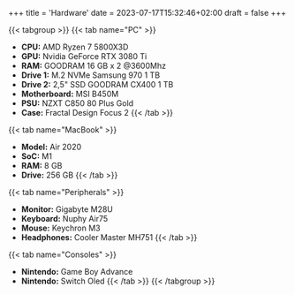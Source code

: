 +++
title = 'Hardware'
date = 2023-07-17T15:32:46+02:00
draft = false
+++

<!---
{{< figure src="/images/placeholder.jpg" alt="Placeholder" caption="Placeholder" >}}
-->

{{< tabgroup >}}
{{< tab name="PC" >}}
- **CPU:** AMD Ryzen 7 5800X3D
- **GPU:** Nvidia GeForce RTX 3080 Ti
- **RAM:** GOODRAM 16 GB x 2 @3600Mhz
- **Drive 1:** M.2 NVMe Samsung 970 1 TB
- **Drive 2:** 2,5" SSD GOODRAM CX400 1 TB
- **Motherboard:** MSI B450M
- **PSU:** NZXT C850 80 Plus Gold
- **Case:** Fractal Design Focus 2
{{< /tab >}}

{{< tab name="MacBook" >}}
- **Model:** Air 2020
- **SoC:** M1
- **RAM:** 8 GB
- **Drive:** 256 GB
{{< /tab >}}

{{< tab name="Peripherals" >}}
- **Monitor:** Gigabyte M28U
- **Keyboard:** Nuphy Air75
- **Mouse:** Keychron M3
- **Headphones:** Cooler Master MH751
{{< /tab >}}

{{< tab name="Consoles" >}}
- **Nintendo:** Game Boy Advance
- **Nintendo:** Switch Oled
{{< /tab >}}
{{< /tabgroup >}}
